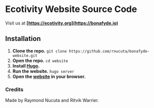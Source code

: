 # Ecotivity Website Source Code
Visit us at **[https://ecotivity.org](https://bonafyde.io)**

## Installation
1. **Clone the repo.** `git clone https://github.com/rnucuta/bonafyde-website.git`
2. **Open the repo.** `cd website`
3. **Install [Hugo](https://gohugo.io/getting-started/installing/).**
4. **Run the website.** `hugo server`
5. **Open the [website](https://localhost:1313) in your browser.**

### Credits
Made by Raymond Nucuta and Ritvik Warrier.